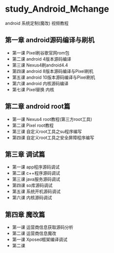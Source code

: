 # study_Android_Mchange
android 系统定制(魔改) 视频教程
## 第一章 android源码编译与刷机
* 第一课 Pixel刷谷歌官网rom包
* 第二课 android 4版本源码编译
* 第三课 Nexus4刷android4.4
* 第四课 android 8版本源码编译与Pixel刷机
* 第五课 android 10版本源码编译与Pixel刷机
* 第六课 android 内核源码编译
* 第七课 Pixel替换 内核
## 第二章 android root篇
* 第一课 Nexus4 root教程(第三方root工具)
* 第二课 Pixel root教程
* 第三课 自定义root工具之su程序编写
* 第四课 自定义root工具之安全屏障程序编写 
## 第三章 调试篇
* 第一课 app程序源码调试
* 第二课 c++程序源码调试
* 第三课 java服务源码调试
* 第四课 so库源码调试
* 第五课 系统开机源码调试
* 第六课 内核源码调试
## 第四章 魔改篇
* 第一课 运营商信息获取源码分析
* 第二课 运营商信息魔改
* 第一课 Xposed框架编译调试
* 第二课 

